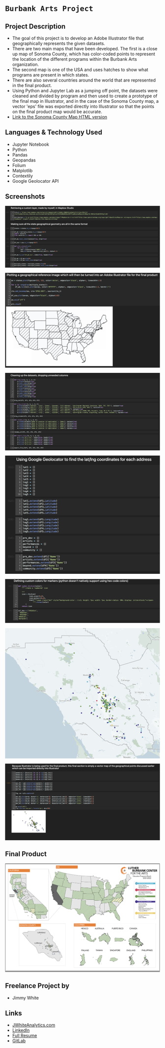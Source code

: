 # `Burbank Arts Project`

## Project Description

-  The goal of this project is to develop an Adobe Illustrator file that geographically represents the given datasets.
- There are two main maps that have been developed. The first is a close up map of Sonoma County, which has color-coded points to represent the location of the different programs within the Burbank Arts organization.
- The second map is one of the USA and uses hatches to show what programs are present in which states.
- There are also several countries around the world that are represented in the final product.
- Using Python and Jupyter Lab as a jumping off point, the datasets were cleaned and divided by program and then used to create a prototype of the final map in Illustrator, and in the case of the Sonoma County map, a vector 'eps' file was exported directly into Illustrator so that the points on the final product map would be accurate.
- [Link to the Sonoma County Map HTML version](https://jimmywhite1987.github.io/burbank_arts/)


## Languages & Technology Used

- Jupyter Notebook
- Python
- Pandas
- Geopandas
- Folium
- Matplotlib
- Contextily
- Google Geolocator API

## Screenshots
![image](/screenshots/screenshot1.jpg)

![image](/screenshots/screenshot2.jpg)

![image](/screenshots/screenshot3.jpg)

![image](/screenshots/screenshot4.jpg)

![image](/screenshots/screenshot5.jpg)

![image](/screenshots/screenshot6.jpg)

![image](/screenshots/screenshot7.jpg)

## Final Product

![image](/screenshots/screenshot8.jpg)

## Freelance Project by

- Jimmy White

## Links
- [JWhiteAnalytics.com](https://jwhiteanalytics.com)
- [LinkedIn](https://www.linkedin.com/in/jimmywhite1987)
- [Full Resume](https://jwhiteanalytics.com/JWhite%20Resume.pdf)
- [GitLab](https://gitlab.com/jimmywhite1987)
